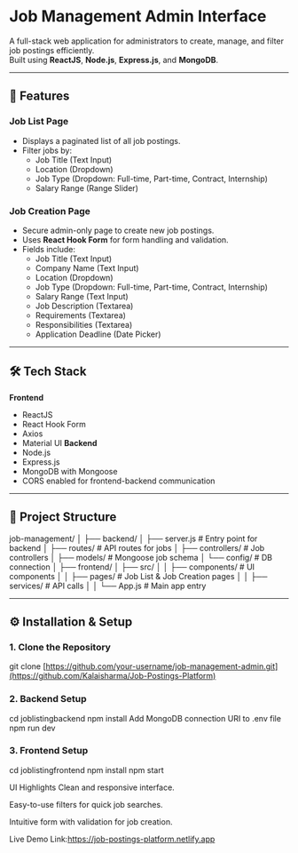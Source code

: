 # Job Management Admin Interface

A full-stack web application for administrators to create, manage, and filter job postings efficiently.  
Built using **ReactJS**, **Node.js**, **Express.js**, and **MongoDB**.

---

## 🚀 Features

### **Job List Page**
- Displays a paginated list of all job postings.
- Filter jobs by:
  - Job Title (Text Input)
  - Location (Dropdown)
  - Job Type (Dropdown: Full-time, Part-time, Contract, Internship)
  - Salary Range (Range Slider)

### **Job Creation Page**
- Secure admin-only page to create new job postings.
- Uses **React Hook Form** for form handling and validation.
- Fields include:
  - Job Title (Text Input)
  - Company Name (Text Input)
  - Location (Dropdown)
  - Job Type (Dropdown: Full-time, Part-time, Contract, Internship)
  - Salary Range (Text Input)
  - Job Description (Textarea)
  - Requirements (Textarea)
  - Responsibilities (Textarea)
  - Application Deadline (Date Picker)

---

## 🛠 Tech Stack

**Frontend**
- ReactJS
- React Hook Form
- Axios
- Material UI
**Backend**
- Node.js
- Express.js
- MongoDB with Mongoose
- CORS enabled for frontend-backend communication

---
## 📂 Project Structure
job-management/
│
├── backend/
│ ├── server.js # Entry point for backend
│ ├── routes/ # API routes for jobs
│ ├── controllers/ # Job controllers
│ ├── models/ # Mongoose job schema
│ └── config/ # DB connection
│
├── frontend/
│ ├── src/
│ │ ├── components/ # UI components
│ │ ├── pages/ # Job List & Job Creation pages
│ │ ├── services/ # API calls
│ │ └── App.js # Main app entry


---

## ⚙️ Installation & Setup

### **1. Clone the Repository**
git clone [https://github.com/your-username/job-management-admin.git](https://github.com/Kalaisharma/Job-Postings-Platform)


### **2. Backend Setup**
cd joblistingbackend
npm install
Add MongoDB connection URI to .env file
npm run dev

### **3. Frontend Setup**
cd joblistingfrontend
npm install
npm start

 UI Highlights
Clean and responsive interface.

Easy-to-use filters for quick job searches.

Intuitive form with validation for job creation.

Live Demo Link:https://job-postings-platform.netlify.app

